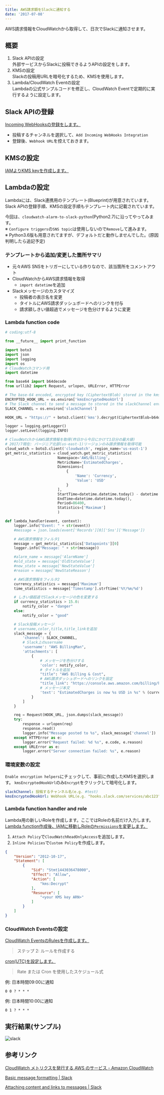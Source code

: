 ```yaml
---
title: AWS請求額をSlackに通知する
date: '2017-07-08'
---
```


AWS請求情報をCloudWatchから取得して、日次でSlackに通知させます。
<!-- end -->

## 概要

1. Slack APIの設定  
外部サービスからSlackに投稿できるようAPIの設定をします。
2. KMSの設定  
Slackの投稿用URLを暗号化するため、KMSを使用します。
3. Lambda/CloudWatch Eventの設定  
Lambdaの公式サンプルコードを修正し、CloudWatch Eventで定期的に実行するように設定します。

## Slack APIの登録

[Incoming WebHooksの登録をします。](https://my.slack.com/services/new/incoming-webhook/)

- 投稿するチャンネルを選択して、`Add Incoming WebHooks Integration`
- 登録後、`Webhook URL`を控えておきます。

## KMSの設定

[IAMよりKMS keyを作成します。](http://docs.aws.amazon.com/kms/latest/developerguide/create-keys.html)

## Lambdaの設定

Lambdaには、Slack連携用のテンプレート(Blueprint)が用意されています。
Slack APIの登録手順、KMSの設定手順もテンプレート内に記載されています。

今回は、`cloudwatch-alarm-to-slack-python`(Python2.7)に沿ってやってみます。  
※ `Configure triggers`の`SNS topic`は使用しないので`Remove`して進みます。  
※ Python3.6版も用意されてますが、デフォルトだと動作しませんでした。(原因判明したら追記予定)

### テンプレートから追加/変更した箇所サマリ
- 元々AWS SNSをトリガーにしている作りなので、該当箇所をコメントアウト
- CloudWatchからAWS請求情報を取得
  - `import datetime`を追加
- Slackメッセージのカスタマイズ
  - 投稿者の表示名を変更
  - タイトルにAWS請求ダッシュボードへのリンクを付与
  - 請求額しきい値超過でメッセージを色分けするように変更

### Lambda function code

```python
# coding:utf-8

from __future__ import print_function

import boto3
import json
import logging
import os
# CloudWatchコマンド用
import datetime

from base64 import b64decode
from urllib2 import Request, urlopen, URLError, HTTPError

# The base-64 encoded, encrypted key (CiphertextBlob) stored in the kmsEncryptedHookUrl environment variable
ENCRYPTED_HOOK_URL = os.environ['kmsEncryptedHookUrl']
# The Slack channel to send a message to stored in the slackChannel environment variable
SLACK_CHANNEL = os.environ['slackChannel']

HOOK_URL = "https://" + boto3.client('kms').decrypt(CiphertextBlob=b64decode(ENCRYPTED_HOOK_URL))['Plaintext']

logger = logging.getLogger()
logger.setLevel(logging.INFO)

# CloudWatchからAWS請求情報を取得(昨日から今日にかけて1日分の最大値)
# 2017/7現在: バージニア北部(us-east-1)リージョンのみ請求情報を取得可能
cloud_watch = boto3.client('cloudwatch', region_name='us-east-1')
get_metric_statistics = cloud_watch.get_metric_statistics(
                        Namespace='AWS/Billing',
                        MetricName='EstimatedCharges',
                        Dimensions=[
                            {
                                'Name': 'Currency',
                                'Value': 'USD'
                            }
                        ],
                        StartTime=datetime.datetime.today() - datetime.timedelta(days=1),
                        EndTime=datetime.datetime.today(),
                        Period=86400,
                        Statistics=['Maximum']
                        )

def lambda_handler(event, context):
    logger.info("Event: " + str(event))
    #message = json.loads(event['Records'][0]['Sns']['Message'])

    # AWS請求情報をフィルタ1
    message = get_metric_statistics['Datapoints'][0]
    logger.info("Message: " + str(message))

    #alarm_name = message['AlarmName']
    #old_state = message['OldStateValue']
    #new_state = message['NewStateValue']
    #reason = message['NewStateReason']

    # AWS請求情報をフィルタ2
    currency_statistics = message['Maximum']
    time_statistics = message['Timestamp'].strftime('%Y/%m/%d')

    # しきい値超過でSlackメッセージの色を変更する
    if currency_statistics > 15.0:
        notify_color = "danger"
    else:
        notify_color = "good"

    # Slack投稿メッセージ
    # username,color,title,title_linkを追加
    slack_message = {
        'channel': SLACK_CHANNEL,
        # Slack上のusername
        'username': "AWS BillingMan",
        'attachments': [
            {
                # メッセージを色分けする
                'color': notify_color,
                # タイトルを追加
                "title": "AWS Billing & Cost",
                # AWS請求ダッシュボードへのリンクを設定
                "title_link": "https://console.aws.amazon.com/billing/home?#/",
                # メッセージ本文
                'text': "EstimatedCharges is now %s USD in %s" % (currency_statistics, time_statistics)
            }
        ]
    }

    req = Request(HOOK_URL, json.dumps(slack_message))
    try:
        response = urlopen(req)
        response.read()
        logger.info("Message posted to %s", slack_message['channel'])
    except HTTPError as e:
        logger.error("Request failed: %d %s", e.code, e.reason)
    except URLError as e:
        logger.error("Server connection failed: %s", e.reason)

```

### 環境変数の設定

`Enable encryption helpers`にチェックして、事前に作成したKMSを選択します。
`kmsEncryptedHookUrl`のみ`Encrypt`をクリックして暗号化します。

```yaml
slackChannel: 投稿するチャンネル名(e.g. #test)
kmsEncryptedHookUrl: Webhook URL(e.g. "hooks.slack.com/services/abc123")
```

### Lambda function handler and role

Lambda用の新しいRoleを作成します。ここではRoleの名前だけ入力します。  
[Lambda function作成後、IAMに移動しRoleの`Permissions`を変更します。](http://docs.aws.amazon.com/ja_jp/IAM/latest/UserGuide/id_roles_manage_modify.html)

1. `Attach Policy`で`CloudWatchReadOnlyAccess`を追加します。
1. `Inline Policies`で`Custom Policy`を作成します。

```json
{
    "Version": "2012-10-17",
    "Statement": [
        {
            "Sid": "Stmt1443036478000",
            "Effect": "Allow",
            "Action": [
                "kms:Decrypt"
            ],
            "Resource": [
                "<your KMS key ARN>"
            ]
        }
    ]
}
```

### CloudWatch Eventsの設定

[CloudWatch EventsのRulesを作成します。](http://docs.aws.amazon.com/ja_jp/AmazonCloudWatch/latest/events/RunLambdaSchedule.html)  

>ステップ 2: ルールを作成する

[cron(UTC)を設定します。](http://docs.aws.amazon.com/ja_jp/lambda/latest/dg/tutorial-scheduled-events-schedule-expressions.html)
>Rate または Cron を使用したスケジュール式

例: 日本時間09:00に通知
```
0 0 ? * * *
```

例: 日本時間10:00に通知
```
0 1 ? * * *
```

## 実行結果(サンプル)

![slack](./aws_slack_notify.png)

## 参考リンク

[CloudWatch メトリクスを発行する AWS のサービス - Amazon CloudWatch](https://docs.aws.amazon.com/ja_jp/AmazonCloudWatch/latest/monitoring/aws-services-cloudwatch-metrics.html)

[Basic message formatting | Slack](https://api.slack.com/docs/message-formatting)

[Attaching content and links to messages | Slack](https://api.slack.com/docs/message-attachments)
